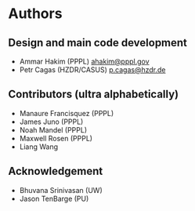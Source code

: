 # Authors

## Design and main code development

- Ammar Hakim (PPPL) <ahakim@pppl.gov>
- Petr Cagas (HZDR/CASUS) <p.cagas@hzdr.de>

## Contributors (ultra alphabetically)

- Manaure Francisquez (PPPL)
- James Juno (PPPL)
- Noah Mandel (PPPL)
- Maxwell Rosen (PPPL)
- Liang Wang

## Acknowledgement

- Bhuvana Srinivasan (UW)
- Jason TenBarge (PU)
